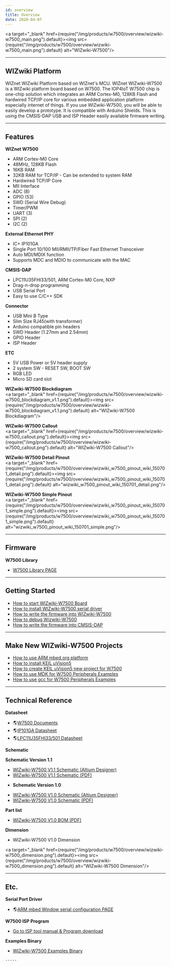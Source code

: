 ```yaml
---
id: overview
title: Overview
date: 2020-04-07
---
```


<a target="_blank" href={require("/img/products/w7500/overview/wizwiki-w7500_main.png").default}><img src={require("/img/products/w7500/overview/wizwiki-w7500_main.png").default} alt="WIZwiki-W7500"/></a>

-----

## WIZwiki Platform

WIZnet WIZwiki Platform based on WIZnet's MCU. WIZnet WIZwiki-W7500 is a
WIZwiki platform board based on W7500. The IOP4IoT W7500 chip is
one-chip solution which integrates an ARM Cortex-M0, 128KB Flash and
hardwired TCP/IP core for various embedded application platform
especially internet of things. If you use WIZwiki-W7500, you will be
able to easily develop a prototype. It is compatible with Arduino
Shields. This is using the CMSIS-DAP USB and ISP Header easily available
firmware writing.

-----

## Features

**WIZnet W7500**

   * ARM Cortex-M0 Core
   * 48MHz, 128KB Flash
   * 16KB RAM
   * 32KB RAM for TCP/IP - Can be extended to system RAM
   * Hardwired TCP/IP Core
   * MII Interface
   * ADC (8)
   * GPIO (53)
   * SWD (Serial Wire Debug)
   * Timer/PWM 
   * UART (3)
   * SPI (2)
   * I2C (2)

**External Ethernet PHY**

 * IC+ IP101GA
 * Single Port 10/100 MII/RMII/TP/Fiber Fast Ethernet Transceiver 
 * Auto MDI/MDIX function 
 * Supports MDC and MDIO to communicate with the MAC


**CMSIS-DAP**


 * LPC11U35FHI33/501, ARM Cortex-M0 Core, NXP
 * Drag-n-drop programming
 * USB Serial Port
 * Easy to use C/C++ SDK


**Connector**

   * USB Mini B Type
   * Slim Size RJ45(with transformer)
   * Arduino compatible pin headers
   * SWD Header (1.27mm and 2.54mm)
   * GPIO Header
   * ISP Header


**ETC**

   * 5V USB Power or 5V header supply
   * 2 system SW - RESET SW, BOOT SW
   * RGB LED
   * Micro SD card slot

**WIZwiki-W7500 Blockdiagram**  
<a target="_blank" href={require("/img/products/w7500/overview/wizwiki-w7500_blockdiagram_v1.1.png").default}><img src={require("/img/products/w7500/overview/wizwiki-w7500_blockdiagram_v1.1.png").default} alt="WIZwiki-W7500 Blockdiagram"/></a>  

**WIZwiki-W7500 Callout**  
<a target="_blank" href={require("/img/products/w7500/overview/wizwiki-w7500_callout.png").default}><img src={require("/img/products/w7500/overview/wizwiki-w7500_callout.png").default} alt="WIZwiki-W7500 Callout"/></a>  

**WIZwiki-W7500 Detail Pinout**  
<a target="_blank" href={require("/img/products/w7500/overview/wizwiki_w7500_pinout_wiki_150701_detail.png").default}><img src={require("/img/products/w7500/overview/wizwiki_w7500_pinout_wiki_150701_detail.png").default} alt="wizwiki_w7500_pinout_wiki_150701_detail.png"/></a>  

**WIZwiki-W7500 Simple Pinout**  
<a target="_blank" href={require("/img/products/w7500/overview/wizwiki_w7500_pinout_wiki_150701_simple.png").default}><img src={require("/img/products/w7500/overview/wizwiki_w7500_pinout_wiki_150701_simple.png").default} alt="wizwiki_w7500_pinout_wiki_150701_simple.png"/></a>  

-----


## Firmware

**W7500 Library**

   * [W7500 Library PAGE ](../../iMCU/W7500/Libraries_&_Examples.md)

-----


## Getting Started

   * [How to start WIZwiki-W7500 Board](how_to_start_wizwiki_w7500_board)
   * [How to install WIZwiki-W7500 serial driver](how_to_install_wizwiki_7500_serial_driver)
   * [How to write the firmware into WIZwiki-W7500](how_to_write_firmware_into_wizwiki_w7500)
   * [How to debug Wizwiki-W7500](how_to_debug_wizwiki_w7500)
   * [How to write the firmware into CMSIS-DAP](how_to_write_firmware_into_cmsis_dap)

-----


## Make New WIZwiki-W7500 Projects

   * [How to use ARM mbed.org platform](../WIZwiki-W7500-Mbed-Starter-Kit/wizwiki_w7500_mbed_starter_kit)
   * [How to install KEIL uVision5](how_to_install_keil_uvision)
   * [How to create KEIL uVision5 new project for W7500](how_to_make_w7500_keil_project)
   * [How to use MDK for W7500 Peripherals Examples](how_to_use_mdk_for_w7500)
   * [How to use gcc for W7500 Peripherals Examples](how_to_use_makefile_with_windows7)

-----


## Technical Reference

**Datasheet**

   * 🌎[W7500 Documents](../../iMCU/W7500/Documents.md)
   * 🌎<a href="/img/products/w7500/overview/IP101G_DS_R01_20121224.pdf" target="_blank">IP101GA Datasheet</a>
   * 🌎<a href="/img/products/w7500/overview/LPC11U3X.pdf" target="_blank">LPC11U35FHI33/501 Datasheet</a>

**Schematic**

   **Schematic Version 1.1**



   * [WIZwiki-W7500 V1.1 Schematic (Altium Designer)](/)
   * <a href="/img/products/w7500/overview/wizwiki_w7500_v1.1.pdf" target="_blank">WIZwiki-W7500 V1.1 Schematic (PDF)</a>

  - **Schematic Version 1.0**



   * [WIZwiki-W7500 V1.0 Schematic (Altium Designer)](/)
   * <a href="/img/products/w7500/overview/wizwiki_w7500_sch_v1.0_150401.pdf" target="_blank">WIZwiki-W7500 V1.0 Schematic (PDF)</a>

**Part list**

   * <a href="/img/products/w7500/overview/wizwiki_w7500_bom_v1.0_150407.pdf" target="_blank">WIZwiki-W7500 V1.0 BOM (PDF)</a>
   
**Dimension**

   * WIZwiki-W7500 V1.0 Dimension

<a target="_blank" href={require("/img/products/w7500/overview/wizwiki-w7500_dimension.png").default}><img src={require("/img/products/w7500/overview/wizwiki-w7500_dimension.png").default} alt="WIZwiki-W7500 Dimension"/></a>

-----


## Etc.

**Serial Port Driver**

   * 🌎[ARM mbed Window serial configuration PAGE](http://developer.mbed.org/handbook/Windows-serial-configuration)

**W7500 ISP Program**

   * [Go to ISP tool manual & Program download](how_to_use_isp_tool)

 **Examples Binary**

   
   * [WIZwiki-W7500 Examples Binary](how_to_write_firmware_into_wizwiki_w7500#examples-binary)
   
    -----

